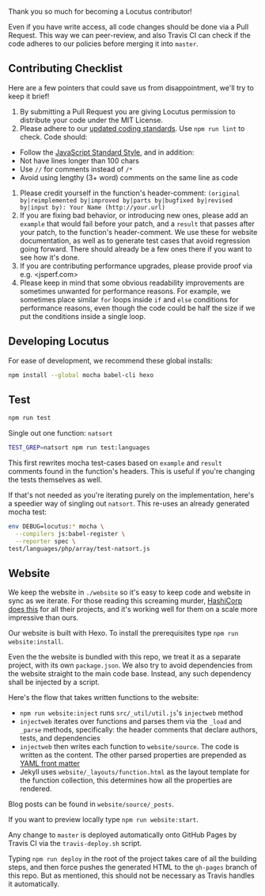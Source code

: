 Thank you so much for becoming a Locutus contributor!

Even if you have write access, all code changes should be done via a Pull Request. This way
we can peer-review, and also Travis CI can check if the code adheres to our policies before
merging it into `master`.

## Contributing Checklist

Here are a few pointers that could save us from disappointment, we'll try to keep it brief!

1. By submitting a Pull Request you are giving Locutus permission to distribute your code under the MIT License.
1. Please adhere to our [updated coding standards](/blog/2016/04/standard-coding-style/). Use `npm run lint` to check. Code should:
  - Follow the [JavaScript Standard Style](http://standardjs.com/), and in addition:
  - Not have lines longer than 100 chars
  - Use `//` for comments instead of `/*`
  - Avoid using lengthy (3+ word) comments on the same line as code
1. Please credit yourself in the function's header-comment: `(original by|reimplemented by|improved by|parts by|bugfixed by|revised by|input by): Your Name (http://your.url)`
1. If you are fixing bad behavior, or introducing new ones, please add an `example` that would fail before your patch, and a `result` that passes after your patch, to the function's header-comment. We use these for website documentation, as well as to generate test cases that avoid regression going forward. There should already be a few ones there if you want to see how it's done.
1. If you are contributing performance upgrades, please provide proof via e.g. <jsperf.com>
1. Please keep in mind that some obvious readability improvements are sometimes unwanted for performance reasons. For example, we sometimes place similar `for` loops inside `if` and `else` conditions for performance reasons, even though the code could be half the size if we put the conditions inside a single loop.

## Developing Locutus

For ease of development, we recommend these global installs:

```bash
npm install --global mocha babel-cli hexo
```

## Test

```bash
npm run test
```

Single out one function: `natsort`

```bash
TEST_GREP=natsort npm run test:languages
```

This first rewrites mocha test-cases based on `example` and `result` comments found in the function's headers. This is useful if you're changing the tests themselves as well. 

If that's not needed as you're iterating purely on the implementation, here's a speedier way of singling out `natsort`. This re-uses an already generated mocha test:

```bash
env DEBUG=locutus:* mocha \
  --compilers js:babel-register \
  --reporter spec \
test/languages/php/array/test-natsort.js
```

## Website 

We keep the website in `./website` so it's easy to keep code and website in sync as we iterate. For those reading this screaming murder, [HashiCorp does this](https://github.com/hashicorp/terraform/tree/master/website) for all their projects, and it's working well for them on a scale more impressive than ours.

Our website is built with Hexo. To install the prerequisites type `npm run website:install`.

Even the the website is bundled with this repo, we treat it as a separate project, with its own `package.json`. We also try to avoid dependencies from the website straight to the main code base. Instead, any such dependency shall be injected by a script.

Here's the flow that takes written functions to the website:

 - `npm run website:inject` runs `src/_util/util.js`'s `injectweb` method
 - `injectweb` iterates over functions and parses them via the `_load` and `_parse` methods, specifically: the header comments that declare authors, tests, and dependencies
 - `injectweb` then writes each function to `website/source`. The code is written as the content. The other parsed properties are prepended as [YAML front matter](https://jekyllrb.com/docs/frontmatter/)
 - Jekyll uses `website/_layouts/function.html` as the layout template for the function collection, this determines how all the properties are rendered.
 
Blog posts can be found in `website/source/_posts`.
 
If you want to preview locally type `npm run website:start`.

Any change to `master` is deployed automatically onto GitHub Pages by Travis CI via the `travis-deploy.sh` script.

Typing `npm run deploy` in the root of the project takes care of all the building steps, and then force pushes the generated HTML to the `gh-pages` branch of this repo. But as mentioned, this should not be necessary as Travis handles it automatically.
